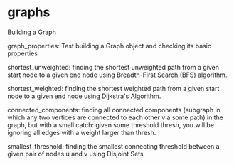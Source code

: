 # graphs
Building a Graph

graph_properties: Test building a Graph object and checking its basic properties

shortest_unweighted: finding the shortest unweighted path from a given start node to a given end node using Breadth-First Search (BFS) algorithm.

shortest_weighted: finding the shortest weighted path from a given start node to a given end node using Dijkstra's Algorithm.

connected_components: finding all connected components (subgraph in which any two vertices are connected to each other via some path) in the graph, but with a small catch: given some threshold thresh, you will be ignoring all edges with a weight larger than thresh. 

smallest_threshold: finding the smallest connecting threshold between a given pair of nodes u and v using Disjoint Sets
